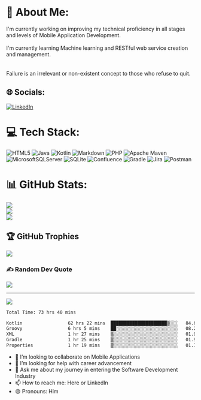 # 💫 About Me:
I'm currently working on improving my technical proficiency in all stages and levels of Mobile Application Development.<br><br>I'm currently learning Machine learning and RESTful web service creation and management.<br><br><br>Failure is an irrelevant or non-existent concept to those who refuse to quit.


## 🌐 Socials:
[![LinkedIn](https://img.shields.io/badge/LinkedIn-%230077B5.svg?logo=linkedin&logoColor=white)](https://linkedin.com/in/clarence-e-moore) 

# 💻 Tech Stack:
![HTML5](https://img.shields.io/badge/html5-%23E34F26.svg?style=for-the-badge&logo=html5&logoColor=white) ![Java](https://img.shields.io/badge/java-%23ED8B00.svg?style=for-the-badge&logo=java&logoColor=white) ![Kotlin](https://img.shields.io/badge/kotlin-%230095D5.svg?style=for-the-badge&logo=kotlin&logoColor=white) ![Markdown](https://img.shields.io/badge/markdown-%23000000.svg?style=for-the-badge&logo=markdown&logoColor=white) ![PHP](https://img.shields.io/badge/php-%23777BB4.svg?style=for-the-badge&logo=php&logoColor=white) ![Apache Maven](https://img.shields.io/badge/Apache%20Maven-C71A36?style=for-the-badge&logo=Apache%20Maven&logoColor=white) ![MicrosoftSQLServer](https://img.shields.io/badge/Microsoft%20SQL%20Sever-CC2927?style=for-the-badge&logo=microsoft%20sql%20server&logoColor=white) ![SQLite](https://img.shields.io/badge/sqlite-%2307405e.svg?style=for-the-badge&logo=sqlite&logoColor=white) ![Confluence](https://img.shields.io/badge/confluence-%23172BF4.svg?style=for-the-badge&logo=confluence&logoColor=white) ![Gradle](https://img.shields.io/badge/Gradle-02303A.svg?style=for-the-badge&logo=Gradle&logoColor=white) ![Jira](https://img.shields.io/badge/jira-%230A0FFF.svg?style=for-the-badge&logo=jira&logoColor=white) ![Postman](https://img.shields.io/badge/Postman-FF6C37?style=for-the-badge&logo=postman&logoColor=white)
# 📊 GitHub Stats:
![](https://github-readme-stats.vercel.app/api?username=AndroidLion48&theme=onedark&hide_border=true&include_all_commits=true&count_private=true)<br/>
![](https://github-readme-streak-stats.herokuapp.com/?user=AndroidLion48&theme=onedark&hide_border=true)<br/>
![](https://github-readme-stats.vercel.app/api/top-langs/?username=AndroidLion48&theme=onedark&hide_border=true&include_all_commits=true&count_private=true&layout=compact)

## 🏆 GitHub Trophies
![](https://github-profile-trophy.vercel.app/?username=AndroidLion48&theme=radical&no-frame=false&no-bg=false&margin-w=4)

### ✍️ Random Dev Quote
![](https://quotes-github-readme.vercel.app/api?type=horizontal&theme=radical)

---
[![](https://visitcount.itsvg.in/api?id=AndroidLion48&icon=0&color=0)](https://visitcount.itsvg.in)

<!--START_SECTION:waka-->

```txt
Total Time: 73 hrs 40 mins

Kotlin                 62 hrs 22 mins  █████████████████████▒░░░   84.68 %
Groovy                 6 hrs 5 mins    ██░░░░░░░░░░░░░░░░░░░░░░░   08.26 %
XML                    1 hr 27 mins    ▒░░░░░░░░░░░░░░░░░░░░░░░░   01.97 %
Gradle                 1 hr 25 mins    ▒░░░░░░░░░░░░░░░░░░░░░░░░   01.94 %
Properties             1 hr 19 mins    ▒░░░░░░░░░░░░░░░░░░░░░░░░   01.79 %
```

<!--END_SECTION:waka-->


- 👯 I’m looking to collaborate on Mobile Applications
- 🤔 I’m looking for help with career advancement
- 💬 Ask me about my journey in entering the Software Development Industry
- 📫 How to reach me: Here or LinkedIn
- 😄 Pronouns: Him

